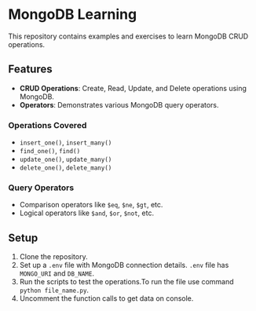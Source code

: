 # MongoDB Learning

This repository contains examples and exercises to learn MongoDB CRUD operations.

## Features

- **CRUD Operations**: Create, Read, Update, and Delete operations using MongoDB.
- **Operators**: Demonstrates various MongoDB query operators.

### Operations Covered
- `insert_one()`, `insert_many()`
- `find_one()`, `find()`
- `update_one()`, `update_many()`
- `delete_one()`, `delete_many()`

### Query Operators
- Comparison operators like `$eq`, `$ne`, `$gt`, etc.
- Logical operators like `$and`, `$or`, `$not`, etc.

## Setup
1. Clone the repository.
2. Set up a `.env` file with MongoDB connection details.
    `.env` file has `MONGO_URI` and `DB_NAME`.
3. Run the scripts to test the operations.To run the file use command `python file_name.py`.
4. Uncomment the function calls to get data on console.
